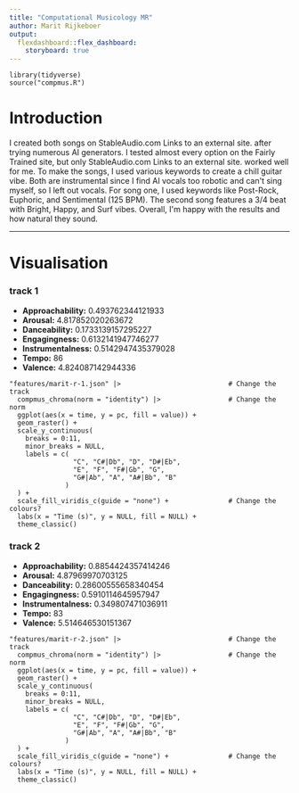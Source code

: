 ```yaml
---
title: "Computational Musicology MR"
author: Marit Rijkeboer
output: 
  flexdashboard::flex_dashboard:
    storyboard: true
---
```

```{r setup, message = FALSE}
library(tidyverse)
source("compmus.R")
```
# Introduction
I created both songs on StableAudio.com
Links to an external site. after trying numerous AI generators. I tested almost every option on the Fairly Trained site, but only StableAudio.com
Links to an external site. worked well for me. To make the songs, I used various keywords to create a chill guitar vibe. Both are instrumental since I find AI vocals too robotic and can't sing myself, so I left out vocals. For song one, I used keywords like Post-Rock, Euphoric, and Sentimental (125 BPM). The second song features a 3/4 beat with Bright, Happy, and Surf vibes. Overall, I'm happy with the results and how natural they sound. 

---
# Visualisation

### track 1  
- **Approachability:** 0.493762344121933  
- **Arousal:** 4.817852020263672  
- **Danceability:** 0.1733139157295227  
- **Engagingness:** 0.6132141947746277  
- **Instrumentalness:** 0.5142947435379028  
- **Tempo:** 86  
- **Valence:** 4.824087142944336 

```{r}
"features/marit-r-1.json" |>                           # Change the track
  compmus_chroma(norm = "identity") |>                 # Change the norm
  ggplot(aes(x = time, y = pc, fill = value)) + 
  geom_raster() +
  scale_y_continuous(
    breaks = 0:11,
    minor_breaks = NULL,
    labels = c(
                "C", "C#|Db", "D", "D#|Eb",
                "E", "F", "F#|Gb", "G",
                "G#|Ab", "A", "A#|Bb", "B"
              )
  ) +
  scale_fill_viridis_c(guide = "none") +               # Change the colours?
  labs(x = "Time (s)", y = NULL, fill = NULL) +
  theme_classic() 
``` 

### track 2 
- **Approachability:** 0.8854424357414246  
- **Arousal:** 4.87969970703125  
- **Danceability:** 0.28600555658340454  
- **Engagingness:** 0.5910114645957947  
- **Instrumentalness:** 0.349807471036911  
- **Tempo:** 83  
- **Valence:** 5.514646530151367



```{r}
"features/marit-r-2.json" |>                           # Change the track
  compmus_chroma(norm = "identity") |>                 # Change the norm
  ggplot(aes(x = time, y = pc, fill = value)) + 
  geom_raster() +
  scale_y_continuous(
    breaks = 0:11,
    minor_breaks = NULL,
    labels = c(
                "C", "C#|Db", "D", "D#|Eb",
                "E", "F", "F#|Gb", "G",
                "G#|Ab", "A", "A#|Bb", "B"
              )
  ) +
  scale_fill_viridis_c(guide = "none") +               # Change the colours?
  labs(x = "Time (s)", y = NULL, fill = NULL) +
  theme_classic() 
```
